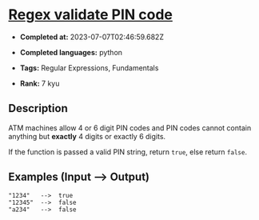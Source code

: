 # [Regex validate PIN code](https://www.codewars.com/kata/55f8a9c06c018a0d6e000132)

- **Completed at:** 2023-07-07T02:46:59.682Z

- **Completed languages:** python

- **Tags:** Regular Expressions, Fundamentals

- **Rank:** 7 kyu

## Description

ATM machines allow 4 or 6 digit PIN codes and PIN codes cannot contain anything but **exactly** 4 digits or exactly 6 digits. 

If the function is passed a valid PIN string, return `true`, else return `false`.

## Examples (**Input --> Output)**
```
"1234"   -->  true
"12345"  -->  false
"a234"   -->  false
```
